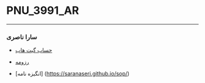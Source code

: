 # PNU_3991_AR
------
### سارا ناصری

- [حساب گیت هاب](https://github.com/saranaseri)

- [رزومه](https://saranaseri.github.io/sara_naseri/)

- [انگیزه نامه] (https://saranaseri.github.io/sop/)
